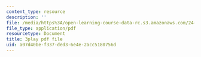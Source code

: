 ```yaml
---
content_type: resource
description: ''
file: /media/https%3A/open-learning-course-data-rc.s3.amazonaws.com/24-912-black-matters-introduction-to-black-studies-spring-2017/a07d40bef337ded36e4e2acc5180756d_TFLHRW3ldOA.pdf
file_type: application/pdf
resourcetype: Document
title: 3play pdf file
uid: a07d40be-f337-ded3-6e4e-2acc5180756d
---
```

